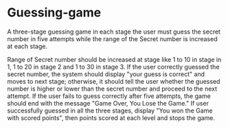 # Guessing-game
A three-stage guessing game in each stage the user must guess the secret number in five attempts while the range of the Secret number is increased at each stage.

Range of Secret number should be increased at stage like 1 to 10 in stage in 1, 1 to 20 in stage 2 and 1 to 30 in stage 3. If the user correctly guessed the secret number, the system should display "your guess is correct" and moves to next stage; otherwise, it should tell the user whether the guessed number is higher or lower than the secret number and proceed to the next attempt. If the user fails to guess correctly after five attempts, the game should end with the message "Game Over, You Lose the Game." If user successfully guessed in all the three stages, display "You won the Game with scored points", then points scored at each level and stops the game.
